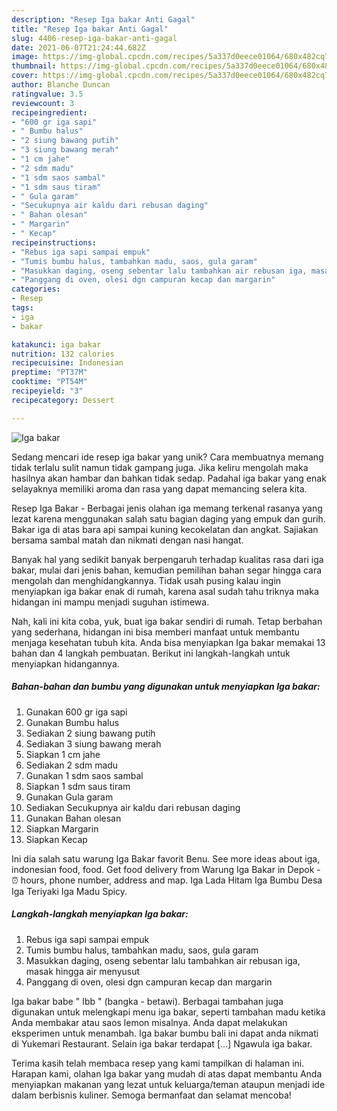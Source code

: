 ```yaml
---
description: "Resep Iga bakar Anti Gagal"
title: "Resep Iga bakar Anti Gagal"
slug: 4406-resep-iga-bakar-anti-gagal
date: 2021-06-07T21:24:44.682Z
image: https://img-global.cpcdn.com/recipes/5a337d0eece01064/680x482cq70/iga-bakar-foto-resep-utama.jpg
thumbnail: https://img-global.cpcdn.com/recipes/5a337d0eece01064/680x482cq70/iga-bakar-foto-resep-utama.jpg
cover: https://img-global.cpcdn.com/recipes/5a337d0eece01064/680x482cq70/iga-bakar-foto-resep-utama.jpg
author: Blanche Duncan
ratingvalue: 3.5
reviewcount: 3
recipeingredient:
- "600 gr iga sapi"
- " Bumbu halus"
- "2 siung bawang putih"
- "3 siung bawang merah"
- "1 cm jahe"
- "2 sdm madu"
- "1 sdm saos sambal"
- "1 sdm saus tiram"
- " Gula garam"
- "Secukupnya air kaldu dari rebusan daging"
- " Bahan olesan"
- " Margarin"
- " Kecap"
recipeinstructions:
- "Rebus iga sapi sampai empuk"
- "Tumis bumbu halus, tambahkan madu, saos, gula garam"
- "Masukkan daging, oseng sebentar lalu tambahkan air rebusan iga, masak hingga air menyusut"
- "Panggang di oven, olesi dgn campuran kecap dan margarin"
categories:
- Resep
tags:
- iga
- bakar

katakunci: iga bakar 
nutrition: 132 calories
recipecuisine: Indonesian
preptime: "PT37M"
cooktime: "PT54M"
recipeyield: "3"
recipecategory: Dessert

---
```



![Iga bakar](https://img-global.cpcdn.com/recipes/5a337d0eece01064/680x482cq70/iga-bakar-foto-resep-utama.jpg)

Sedang mencari ide resep iga bakar yang unik? Cara membuatnya memang tidak terlalu sulit namun tidak gampang juga. Jika keliru mengolah maka hasilnya akan hambar dan bahkan tidak sedap. Padahal iga bakar yang enak selayaknya memiliki aroma dan rasa yang dapat memancing selera kita.

Resep Iga Bakar - Berbagai jenis olahan iga memang terkenal rasanya yang lezat karena menggunakan salah satu bagian daging yang empuk dan gurih. Bakar iga di atas bara api sampai kuning kecokelatan dan angkat. Sajiakan bersama sambal matah dan nikmati dengan nasi hangat.

Banyak hal yang sedikit banyak berpengaruh terhadap kualitas rasa dari iga bakar, mulai dari jenis bahan, kemudian pemilihan bahan segar hingga cara mengolah dan menghidangkannya. Tidak usah pusing kalau ingin menyiapkan iga bakar enak di rumah, karena asal sudah tahu triknya maka hidangan ini mampu menjadi suguhan istimewa.


Nah, kali ini kita coba, yuk, buat iga bakar sendiri di rumah. Tetap berbahan yang sederhana, hidangan ini bisa memberi manfaat untuk membantu menjaga kesehatan tubuh kita. Anda bisa menyiapkan Iga bakar memakai 13 bahan dan 4 langkah pembuatan. Berikut ini langkah-langkah untuk menyiapkan hidangannya.

<!--inarticleads1-->

##### Bahan-bahan dan bumbu yang digunakan untuk menyiapkan Iga bakar:

1. Gunakan 600 gr iga sapi
1. Gunakan  Bumbu halus
1. Sediakan 2 siung bawang putih
1. Sediakan 3 siung bawang merah
1. Siapkan 1 cm jahe
1. Sediakan 2 sdm madu
1. Gunakan 1 sdm saos sambal
1. Siapkan 1 sdm saus tiram
1. Gunakan  Gula garam
1. Sediakan Secukupnya air kaldu dari rebusan daging
1. Gunakan  Bahan olesan
1. Siapkan  Margarin
1. Siapkan  Kecap


Ini dia salah satu warung Iga Bakar favorit Benu. See more ideas about iga, indonesian food, food. Get food delivery from Warung Iga Bakar in Depok - ⏰ hours, phone number, address and map. Iga Lada Hitam Iga Bumbu Desa Iga Teriyaki Iga Madu Spicy. 

<!--inarticleads2-->

##### Langkah-langkah menyiapkan Iga bakar:

1. Rebus iga sapi sampai empuk
1. Tumis bumbu halus, tambahkan madu, saos, gula garam
1. Masukkan daging, oseng sebentar lalu tambahkan air rebusan iga, masak hingga air menyusut
1. Panggang di oven, olesi dgn campuran kecap dan margarin


Iga bakar babe &#34; Ibb &#34; (bangka - betawi). Berbagai tambahan juga digunakan untuk melengkapi menu iga bakar, seperti tambahan madu ketika Anda membakar atau saos lemon misalnya. Anda dapat melakukan eksperimen untuk menambah. Iga bakar bumbu bali ini dapat anda nikmati di Yukemari Restaurant. Selain iga bakar terdapat […] Ngawula iga bakar. 

Terima kasih telah membaca resep yang kami tampilkan di halaman ini. Harapan kami, olahan Iga bakar yang mudah di atas dapat membantu Anda menyiapkan makanan yang lezat untuk keluarga/teman ataupun menjadi ide dalam berbisnis kuliner. Semoga bermanfaat dan selamat mencoba!
